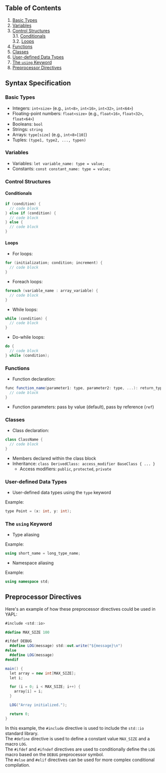 ## Table of Contents

  1. [Basic Types](#basic-types)  
  2. [Variables](#variables)  
  3. [Control Structures](#control-structures)  
  3.1. [Conditionals](#conditionals)  
  3.2. [Loops](#loops)  
  4. [Functions](#functions)  
  5. [Classes](#classes)  
  6. [User-defined Data Types](#user-defined-data-types)  
  7. [The `using` Keyword](#the-using-keyword)  
  8. [Preprocessor Directives](#preprocessor-directives)  

## Syntax Specification

### Basic Types

- Integers: `int<size>` (e.g., `int<8>`, `int<16>`, `int<32>`, `int<64>`)
- Floating-point numbers: `float<size>` (e.g., `float<16>`, `float<32>`, `float<64>`)
- Booleans: `bool`
- Strings: `string`
- Arrays: `type[size]` (e.g., `int<8>[10]`)
- Tuples: `(type1, type2, ..., typen)`

### Variables

- Variables: `let variable_name: type = value;`
- Constants: `const constant_name: type = value;`

### Control Structures

#### Conditionals

```csharp
if (condition) {
  // code block
} else if (condition) {
  // code block
} else {
  // code block
}
```

#### Loops

- For loops:

```csharp
for (initialization; condition; increment) {
  // code block
}
```

- Foreach loops:

```csharp
foreach (variable_name : array_variable) {
  // code block
}
```

- While loops:

```csharp
while (condition) {
  // code block
}
```

- Do-while loops:

```csharp
do {
  // code block
} while (condition);
```

### Functions

- Function declaration:

```csharp
func function_name(parameter1: type, parameter2: type, ...): return_type {
  // code block
}
```

- Function parameters: pass by value (default), pass by reference (`ref`)

### Classes

- Class declaration:

```csharp
class ClassName {
  // code block
}
```

- Members declared within the class block
- Inheritance: `class DerivedClass: access_modifier BaseClass { ... }`
  - Access modifiers: `public`, `protected`, `private`

### User-defined Data Types

- User-defined data types using the `type` keyword

Example:
```csharp
type Point = (x: int, y: int);
```

### The `using` Keyword

- Type aliasing

Example:
```csharp
using short_name = long_type_name;
```

- Namespace aliasing

Example:
```csharp
using namespace std;
```

## Preprocessor Directives

Here's an example of how these preprocessor directives could be used in YAPL:

```csharp
#include <std::io>

#define MAX_SIZE 100

#ifdef DEBUG
  #define LOG(message) std::out.write("${message}\n")
#else
  #define LOG(message)
#endif

main() {
  let array = new int[MAX_SIZE];
  let i;

  for (i = 0; i < MAX_SIZE; i++) {
    array[i] = i;
  }

  LOG("Array initialized.");

  return 0;
}
```

In this example, the `#include` directive is used to include the `std::io` standard library.  
The `#define` directive is used to define a constant value `MAX_SIZE` and a macro `LOG`.  
The `#ifdef` and `#ifndef` directives are used to conditionally define the `LOG` macro based on the `DEBUG` preprocessor symbol.  
The `#else` and `#elif` directives can be used for more complex conditional compilation.
